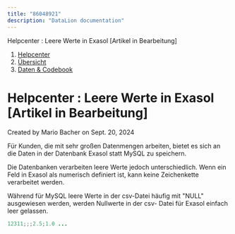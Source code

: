 ```yaml
---
title: "86048921"
description: "DataLion documentation"
---
```


Helpcenter : Leere Werte in Exasol \[Artikel in Bearbeitung\]  

1.  [Helpcenter](index.html)
2.  [Übersicht](2982609.html)
3.  [Daten & Codebook](3440667.html)

# Helpcenter : Leere Werte in Exasol \[Artikel in Bearbeitung\]

Created by Mario Bacher on Sept. 20, 2024

Für Kunden, die mit sehr großen Datenmengen arbeiten, bietet es sich an die Daten in der Datenbank Exasol statt MySQL zu speichern. 

Die Datenbanken verarbeiten leere Werte jedoch unterschiedlich. Wenn ein Feld in Exasol als numerisch definiert ist, kann keine Zeichenkette verarbeitet werden.

Während für MySQL leere Werte in der csv-Datei häufig mit "NULL" ausgewiesen werden, werden Nullwerte in der csv- Datei für Exasol einfach leer gelassen. 

```java
12311;;;2.5;1.0 ...
```